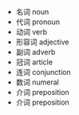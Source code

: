 * 名词 noun
* 代词 pronoun
* 动词 verb
* 形容词 adjective
* 副词 adverb
* 冠词 article
* 连词 conjunction
* 数词 numeral
* 介词 preposition
* 介词 preposition
